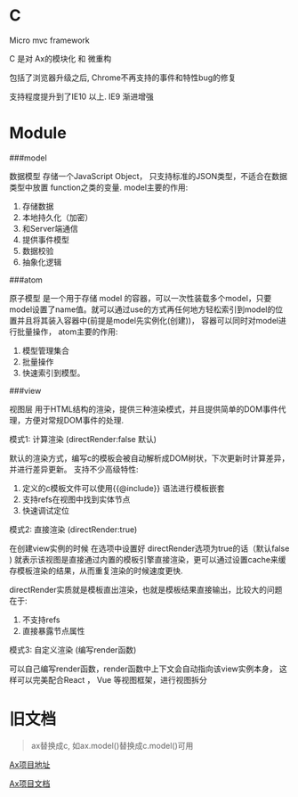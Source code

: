 # C

Micro mvc framework

C 是对 Ax的模块化 和 微重构

包括了浏览器升级之后, Chrome不再支持的事件和特性bug的修复

支持程度提升到了IE10 以上. IE9 渐进增强


# Module

###model

数据模型 存储一个JavaScript Object， 只支持标准的JSON类型，不适合在数据类型中放置 function之类的变量. model主要的作用:

1. 存储数据
2. 本地持久化（加密）
3. 和Server端通信
4. 提供事件模型
5. 数据校验
6. 抽象化逻辑


###atom

原子模型 是一个用于存储 model 的容器，可以一次性装载多个model，只要model设置了name值。就可以通过use的方式再任何地方轻松索引到model的位置并且将其装入容器中(前提是model先实例化(创建))， 容器可以同时对model进行批量操作， atom主要的作用:

1. 模型管理集合
2. 批量操作
3. 快速索引到模型。


###view

视图层 用于HTML结构的渲染，提供三种渲染模式，并且提供简单的DOM事件代理，方便对常规DOM事件的处理.

模式1: 计算渲染 (directRender:false 默认)

默认的渲染方式，编写c的模板会被自动解析成DOM树状，下次更新时计算差异， 并进行差异更新。
支持不少高级特性:

  1. 定义的c模板文件可以使用{{@include}} 语法进行模板嵌套
  2. 支持refs在视图中找到实体节点
  3. 快速调试定位


模式2: 直接渲染 (directRender:true)

在创建view实例的时候 在选项中设置好 directRender选项为true的话（默认false ) 就表示该视图是直接通过内置的模板引擎直接渲染，更可以通过设置cache来缓存模板渲染的结果，从而重复渲染的时候速度更快.

directRender实质就是模板直出渲染，也就是模板结果直接输出，比较大的问题在于:

  1. 不支持refs
  2. 直接暴露节点属性

模式3: 自定义渲染 (编写render函数)

可以自己编写render函数，render函数中上下文会自动指向该view实例本身， 这样可以完美配合React ， Vue 等视图框架，进行视图拆分


# 旧文档

> ax替换成c, 如ax.model()替换成c.model()可用

[Ax项目地址](https://github.com/DemonCloud/Ax)

[Ax项目文档](https://yj1028.me/Ax/v3/)
